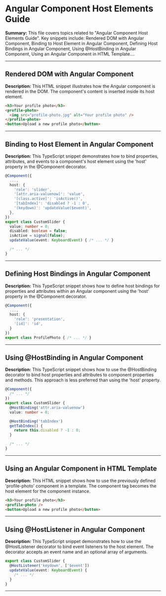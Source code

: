 # Angular Component Host Elements Guide

**Summary:** This file covers topics related to "Angular Component Host Elements Guide". Key snippets include: Rendered DOM with Angular Component, Binding to Host Element in Angular Component, Defining Host Bindings in Angular Component, Using @HostBinding in Angular Component, Using an Angular Component in HTML Template....

---

## Rendered DOM with Angular Component

**Description:** This HTML snippet illustrates how the Angular component is rendered in the DOM. The component's content is inserted inside its host element.

```html
<h3>Your profile photo</h3>
<profile-photo>
  <img src="profile-photo.jpg" alt="Your profile photo" />
</profile-photo>
<button>Upload a new profile photo</button>
```

---

## Binding to Host Element in Angular Component

**Description:** This TypeScript snippet demonstrates how to bind properties, attributes, and events to a component's host element using the 'host' property in the @Component decorator.

```typescript
@Component({
  ...,
  host: {
    'role': 'slider',
    '[attr.aria-valuenow]': 'value',
    '[class.active]': 'isActive()',
    '[tabIndex]': 'disabled ? -1 : 0',
    '(keydown)': 'updateValue($event)',
  },
})
export class CustomSlider {
  value: number = 0;
  disabled: boolean = false;
  isActive = signal(false);
  updateValue(event: KeyboardEvent) { /* ... */ }

  /* ... */
}
```

---

## Defining Host Bindings in Angular Component

**Description:** This TypeScript snippet shows how to define host bindings for properties and attributes within an Angular component using the 'host' property in the @Component decorator.

```typescript
@Component({
  ...,
  host: {
    'role': 'presentation',
    '[id]': 'id',
  }
})
export class ProfilePhoto { /* ... */ }
```

---

## Using @HostBinding in Angular Component

**Description:** This TypeScript snippet shows how to use the @HostBinding decorator to bind host properties and attributes to component properties and methods. This approach is less preferred than using the 'host' property.

```typescript
@Component({
  /* ... */
})
export class CustomSlider {
  @HostBinding('attr.aria-valuenow')
  value: number = 0;

  @HostBinding('tabIndex')
  getTabIndex() {
    return this.disabled ? -1 : 0;
  }

  /* ... */
}
```

---

## Using an Angular Component in HTML Template

**Description:** This HTML snippet shows how to use the previously defined 'profile-photo' component in a template. The component tag becomes the host element for the component instance.

```html
<h3>Your profile photo</h3>
<profile-photo />
<button>Upload a new profile photo</button>
```

---

## Using @HostListener in Angular Component

**Description:** This TypeScript snippet demonstrates how to use the @HostListener decorator to bind event listeners to the host element. The decorator accepts an event name and an optional array of arguments.

```typescript
export class CustomSlider {
  @HostListener('keydown', ['$event'])
  updateValue(event: KeyboardEvent) {
    /* ... */
  }
}
```

---
